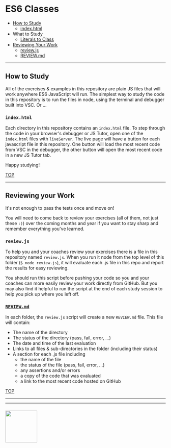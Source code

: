 # ES6 Classes

* [How to Study](#how-to-study)
  * [index.html](#indexhtml)
* What to Study
  * [Literals to Class](./literals-to-class)
* [Reviewing Your Work](#reviewing-your-work)
  * [review.js](#reviewjs)
  * [REVIEW.md](#reviewmd)

---

## How to Study

All of the exercises & examples in this repository are plain JS files that will work anywhere ES6 JavaScript will run.  The simplest way to study the code in this repository is to run the files in node, using the terminal and debugger built into VSC. Or ...

### `index.html`

Each directory in this repository contains an `index.html` file.  To step through the code in your browser's debugger or JS Tutor, open one of the `index.html` files with `liveServer`.  The live page will have a button for each javascript file in this repository.  One button will load the most recent code from VSC in the debugger, the other button will open the most recent code in a new JS Tutor tab.

Happy studying!

[TOP](#functions-to-methods)

---

## Reviewing your Work

It's not enough to pass the tests once and move on!

You will need to come back to review your exercises (all of them, not just these `:)`) over the coming months and year if you want to stay sharp and remember everything you've learned.

### `review.js`

To help you and your coaches review your exercises there is a file in this repository named `review.js`.  When you run it node from the top level of this folder (`$ node review.js`), it will evaluate each .js file in this repo and report the results for easy reviewing.

You should run this script before pushing your code so you and your coaches can more easily review your work directly from GitHub.  But you may also find it helpful to run the script at the end of each study session to help you pick up where you left off.

### [`REVIEW.md`](./REVIEW.md)

In each folder, the `review.js` script will create a new `REVIEW.md` file.  This file will contain:

* The name of the directory
* The status of the directory (pass, fail, error, ...)
* The date and time of the last evaluation
* Links to all files & sub-directories in the folder (including their status)
* A section for each .js file including
  * the name of the file
  * the status of the file (pass, fail, error, ...)
  * any assertions and/or errors
  * a copy of the code that was evaluated
  * a link to the most recent code hosted on GitHub

[TOP](#functions-to-methods)

___
___
### <a href="https://hackyourfuture.be" target="_blank"><img src="https://user-images.githubusercontent.com/18554853/63941625-4c7c3d00-ca6c-11e9-9a76-8d5e3632fe70.jpg" width="100" height="100"></a>

